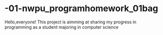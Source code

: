 # -01-nwpu_programhomework_01bag
Hello,everyone!
This project is aimming at sharing my progress in programming as a student majoring in computer science
